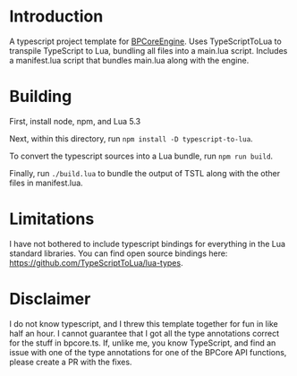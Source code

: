 # Introduction

A typescript project template for
[BPCoreEngine](https://github.com/evanbowman/BPCore-Engine). Uses
TypeScriptToLua to transpile TypeScript to Lua, bundling all files into a
main.lua script. Includes a manifest.lua script that bundles main.lua along with
the engine.


# Building

First, install node, npm, and Lua 5.3

Next, within this directory, run `npm install -D typescript-to-lua`.

To convert the typescript sources into a Lua bundle, run `npm run build`.

Finally, run `./build.lua` to bundle the output of TSTL along with the other files in manifest.lua.

# Limitations

I have not bothered to include typescript bindings for everything in the Lua standard libraries. You can find open source bindings here:
https://github.com/TypeScriptToLua/lua-types.

# Disclaimer

I do not know typescript, and I threw this template together for fun in like half an
hour. I cannot guarantee that I got all the type annotations correct for the
stuff in bpcore.ts. If, unlike me, you know TypeScript, and find an issue with
one of the type annotations for one of the BPCore API functions, please create a
PR with the fixes.
